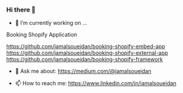 ### Hi there 👋

- 🔭 I’m currently working on ...

Booking Shopify Application

https://github.com/jamalsoueidan/booking-shopify-embed-app
https://github.com/jamalsoueidan/booking-shopify-external-app
https://github.com/jamalsoueidan/booking-shopify-framework


- 💬 Ask me about:
https://medium.com/@jamalsoueidan

- 📫 How to reach me:
https://www.linkedin.com/in/jamalsoueidan

